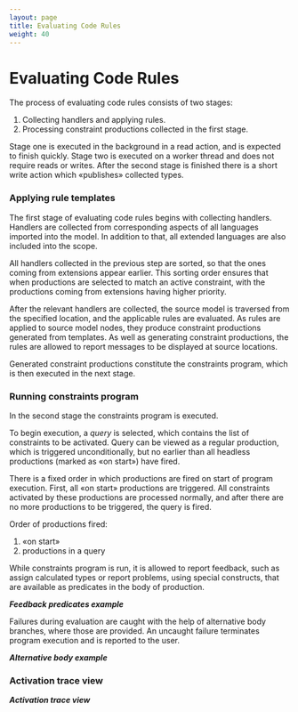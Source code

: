 ```yaml
---
layout: page
title: Evaluating Code Rules
weight: 40
---
```


# Evaluating Code Rules

The process of evaluating code rules consists of two stages:

1. Collecting handlers and applying rules.
2. Processing constraint productions collected in the first stage.

Stage one is executed in the background in a read action, and is expected to finish quickly. Stage two is executed on a worker thread and does not require reads or writes. After the second stage is finished there is a short write action which «publishes» collected types. 

### Applying rule templates

The first stage of evaluating code rules begins with collecting handlers. Handlers are collected from corresponding aspects of all languages imported into the model. In addition to that, all extended languages are also included into the scope. 

All handlers collected in the previous step are sorted, so that the ones coming from extensions appear earlier. This sorting order ensures that when productions are selected to match an active constraint, with the productions coming from extensions having higher priority. 

After the relevant handlers are collected, the source model is traversed from the specified location, and the applicable rules are evaluated. As rules are applied to source model nodes, they produce constraint productions generated from templates. As well as generating constraint productions, the rules are allowed to report messages to be displayed at source locations.

Generated constraint productions constitute the constraints program, which is then executed in the next stage.

### Running constraints program

In the second stage the constraints program is executed. 

To begin execution, a *query* is selected, which contains the list of constraints to be activated. Query can be viewed as a regular production, which is triggered unconditionally, but no earlier than all headless productions (marked as «on start») have fired.

There is a fixed order in which productions are fired on start of program execution. First, all «on start» productions are triggered. All constraints activated by these productions are processed normally, and after there are no more productions to be triggered, the query is fired. 

Order of productions fired:
1. «on start»
2. productions in a query

While constraints program is run, it is allowed to report feedback, such as assign calculated types or report problems, using special constructs, that are available as predicates in the body of production.

***Feedback predicates example***

Failures during evaluation are caught with the help of alternative body branches, where those are provided. An uncaught failure terminates program execution and is reported to the user.

***Alternative body example***

### Activation trace view

***Activation trace view***
